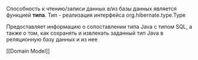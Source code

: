 Способность к чтению/записи данных в/из базы данных является функцией **типа**. Тип - реализация интерфейса org.hibernate.type.Type

Предоставляет информацию о сопоставлении типа Java с типом SQL, а также о том, как сохранять и извлекать заданный тип Java в реляционную базу данных и из нее

[[Domain Model]]